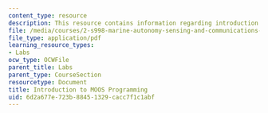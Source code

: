 ```yaml
---
content_type: resource
description: This resource contains information regarding introduction to MOOS programming.
file: /media/courses/2-s998-marine-autonomy-sensing-and-communications-spring-2012/6d2a677e723b88451329cacc7f1c1abf_MIT2_S998S12_Lab04.pdf
file_type: application/pdf
learning_resource_types:
- Labs
ocw_type: OCWFile
parent_title: Labs
parent_type: CourseSection
resourcetype: Document
title: Introduction to MOOS Programming
uid: 6d2a677e-723b-8845-1329-cacc7f1c1abf
---
```


